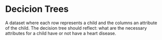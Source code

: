 # Decicion Trees

A dataset where each row represents a child and the columns an attribute of the child. The decision tree should reflect: what are the necessary attributes for a child have or not have a heart disease.
